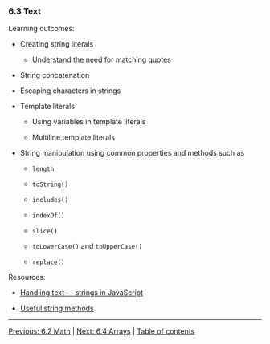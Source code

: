 ### 6.3 Text

Learning outcomes:

- Creating string literals

  - Understand the need for matching quotes

- String concatenation

- Escaping characters in strings

- Template literals

  - Using variables in template literals

  - Multiline template literals

- String manipulation using common properties and methods such as

  - `length`

  - `toString()`

  - `includes()`

  - `indexOf()`

  - `slice()`

  - `toLowerCase()` and `toUpperCase()`

  - `replace()`

Resources:

- [Handling text — strings in JavaScript](https://developer.mozilla.org/docs/Learn/JavaScript/First_steps/Strings)

- [Useful string methods](https://developer.mozilla.org/docs/Learn/JavaScript/First_steps/Useful_string_methods)

---

[Previous: 6.2 Math](/curriculum/2-core/3-scripting/6-02-math.md) | [Next: 6.4 Arrays](/curriculum/2-core/3-scripting/6-04-arrays.md) | [Table of contents](/TOC.md)